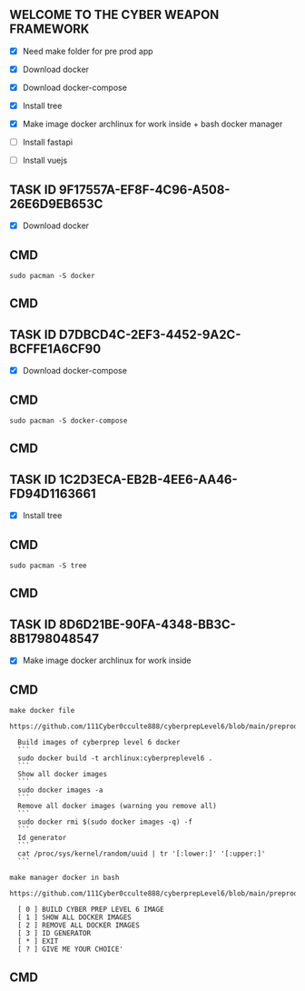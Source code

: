 ## WELCOME TO THE CYBER WEAPON FRAMEWORK


  - [X] Need make folder for pre prod app 
  - [X] Download docker 
  - [X] Download docker-compose
  - [X] Install tree
  - [X] Make image docker archlinux for work inside + bash docker manager 
  - [ ] Install fastapi
  - [ ] Install vuejs


## TASK ID 9F17557A-EF8F-4C96-A508-26E6D9EB653C

  - [X] Download docker 
  
## CMD

    sudo pacman -S docker

## CMD

## TASK ID D7DBCD4C-2EF3-4452-9A2C-BCFFE1A6CF90

  - [X] Download docker-compose
  
## CMD

    sudo pacman -S docker-compose

## CMD

## TASK ID 1C2D3ECA-EB2B-4EE6-AA46-FD94D1163661 

  - [X] Install tree

## CMD
    sudo pacman -S tree
## CMD

## TASK ID 8D6D21BE-90FA-4348-BB3C-8B1798048547

  - [X] Make image docker archlinux for work inside

## CMD

    make docker file
      https://github.com/111Cyber0cculte888/cyberprepLevel6/blob/main/preprod/Dockerfile
    
      Build images of cyberprep level 6 docker
      ```
      sudo docker build -t archlinux:cyberpreplevel6 .
      ```
      Show all docker images
      ```
      sudo docker images -a
      ```
      Remove all docker images (warning you remove all)
      ```
      sudo docker rmi $(sudo docker images -q) -f
      ```
      Id generator
      ```
      cat /proc/sys/kernel/random/uuid | tr '[:lower:]' '[:upper:]'
      ```
 
    make manager docker in bash 
      https://github.com/111Cyber0cculte888/cyberprepLevel6/blob/main/preprod/TASK_MANAGE_ID_00.sh

      [ 0 ] BUILD CYBER PREP LEVEL 6 IMAGE
      [ 1 ] SHOW ALL DOCKER IMAGES
      [ 2 ] REMOVE ALL DOCKER IMAGES
      [ 3 ] ID GENERATOR
      [ * ] EXIT
      [ ? ] GIVE ME YOUR CHOICE'
    
## CMD